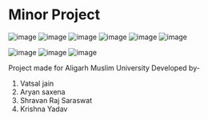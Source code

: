 # Minor Project
![image](https://github.com/AryanSaxenaa/Real-time-face-detection/assets/100140924/a94416ed-47af-47ce-af4b-16e5450d5d07)
![image](https://github.com/AryanSaxenaa/Real-time-face-detection/assets/100140924/a9749015-9ef5-4752-afec-c4080de058b2)
![image](https://github.com/AryanSaxenaa/Real-time-face-detection/assets/100140924/07ff2736-39cf-44c3-9a9b-bc853159f3b0)
![image](https://github.com/AryanSaxenaa/Real-time-face-detection/assets/100140924/a3c82fdf-69e6-4b51-9034-dd36a76405b4)
![image](https://github.com/AryanSaxenaa/Real-time-face-detection/assets/100140924/f7ba2004-bef2-4e72-881b-59428517f220)
![image](https://github.com/AryanSaxenaa/Real-time-face-detection/assets/100140924/87b0fbf0-b982-49c7-8bc3-837b8370ed4f)




![image](https://github.com/AryanSaxenaa/Real-time-face-detection/assets/100140924/fe9629b7-286f-4ed0-941a-35599f9f15ce)
![image](https://github.com/AryanSaxenaa/Real-time-face-detection/assets/100140924/fec6daa6-902b-42fb-856c-33ec5720d2a2)
![image](https://github.com/AryanSaxenaa/Real-time-face-detection/assets/100140924/a1f921ca-ca6d-47c0-a55f-f8166c2843dd)




Project made for Aligarh Muslim University
Developed by-
1) Vatsal jain
2) Aryan saxena
3) Shravan Raj Saraswat
4) Krishna Yadav

